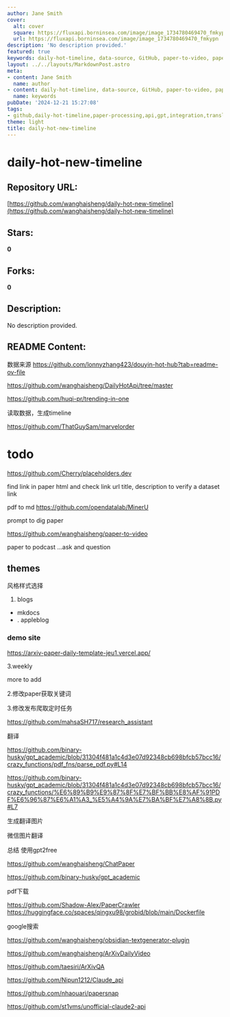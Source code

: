 ```yaml
---
author: Jane Smith
cover:
  alt: cover
  square: https://fluxapi.borninsea.com/image/image_1734780469470_fmkypn
  url: https://fluxapi.borninsea.com/image/image_1734780469470_fmkypn
description: 'No description provided.'
featured: true
keywords: daily-hot-timeline, data-source, GitHub, paper-to-video, paper-to-podcast, themes, blogs, mkdocs, appleblog, demo-site, weekly, paper-keyword-extraction, release-crawling-schedule, research-assistant, pdf-translation, GPT2free, ChatPaper, GPT_academic, PDF-download, ArXivDailyVideo, ArXivQA, Claude_api, papersnap, unofficial-claude2-api, web-crawler, data-mining, translation-image, WeChat-image-translator
layout: ../../layouts/MarkdownPost.astro
meta:
- content: Jane Smith
  name: author
- content: daily-hot-timeline, data-source, GitHub, paper-to-video, paper-to-podcast, themes, blogs, mkdocs, appleblog, demo-site, weekly, paper-keyword-extraction, release-crawling-schedule, research-assistant, pdf-translation, GPT2free, ChatPaper, GPT_academic, PDF-download, ArXivDailyVideo, ArXivQA, Claude_api, papersnap, unofficial-claude2-api, web-crawler, data-mining, translation-image, WeChat-image-translator
  name: keywords
pubDate: '2024-12-21 15:27:08'
tags:
- github,daily-hot-timeline,paper-processing,api,gpt,integration,translation,pdf-processing,docker,video-generation,arxiv,cli,github-repo,crawling,dataset-validation,keyword-extraction,scheduler,sitemap,style,weekly-update,mkdocs,chinese-to-english,arxiv-paper-daily-template,webhook,podcast,assistantbots
theme: light
title: daily-hot-new-timeline
---
```


# daily-hot-new-timeline

## Repository URL: 
[https://github.com/wanghaisheng/daily-hot-new-timeline](https://github.com/wanghaisheng/daily-hot-new-timeline)

## Stars: 
**0**

## Forks: 
**0**

## Description: 
No description provided.

## README Content: 
数据来源
https://github.com/lonnyzhang423/douyin-hot-hub?tab=readme-ov-file

https://github.com/wanghaisheng/DailyHotApi/tree/master

https://github.com/huqi-pr/trending-in-one

读取数据，生成timeline

https://github.com/ThatGuySam/marvelorder





# todo

https://github.com/Cherry/placeholders.dev

find link in paper html and check link url title, description to verify a dataset link

pdf to md https://github.com/opendatalab/MinerU



prompt to dig paper 



https://github.com/wanghaisheng/paper-to-video


paper to podcast ...ask and question 


## themes 

风格样式选择

1. blogs
*  mkdocs 
* . appleblog



### demo site

https://arxiv-paper-daily-template-jeu1.vercel.app/

3.weekly

more to add

2.修改paper获取关键词


3.修改发布爬取定时任务



https://github.com/mahsaSH717/research_assistant




翻译

https://github.com/binary-husky/gpt_academic/blob/31304f481a1c4d3e07d92348cb698bfcb57bcc16/crazy_functions/pdf_fns/parse_pdf.py#L14

https://github.com/binary-husky/gpt_academic/blob/31304f481a1c4d3e07d92348cb698bfcb57bcc16/crazy_functions/%E6%89%B9%E9%87%8F%E7%BF%BB%E8%AF%91PDF%E6%96%87%E6%A1%A3_%E5%A4%9A%E7%BA%BF%E7%A8%8B.py#L7

生成翻译图片

微信图片翻译


总结 使用gpt2free

https://github.com/wanghaisheng/ChatPaper

https://github.com/binary-husky/gpt_academic

pdf下载

https://github.com/Shadow-Alex/PaperCrawler
https://huggingface.co/spaces/qingxu98/grobid/blob/main/Dockerfile

google搜索 


https://github.com/wanghaisheng/obsidian-textgenerator-plugin

https://github.com/wanghaisheng/ArXivDailyVideo


https://github.com/taesiri/ArXivQA


https://github.com/Nipun1212/Claude_api


https://github.com/nhaouari/papersnap

https://github.com/st1vms/unofficial-claude2-api

